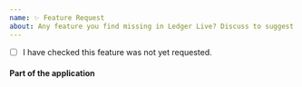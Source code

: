 ```yaml
---
name: ✨ Feature Request
about: Any feature you find missing in Ledger Live? Discuss to suggest feature requests. For crypto asset support, please read Issue #1560.
---
```


- [ ] I have checked this feature was not yet requested.

<!-- DESCRIPTION: Explain precisely what is the feature about. One topic at a time. use more issues if needed -->

#### Part of the application

<!-- what part of the application would be impacted by this feature? -->
